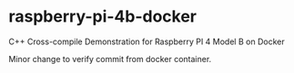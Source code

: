 # raspberry-pi-4b-docker
C++ Cross-compile Demonstration for Raspberry PI 4 Model B on Docker

Minor change to verify commit from docker container.

